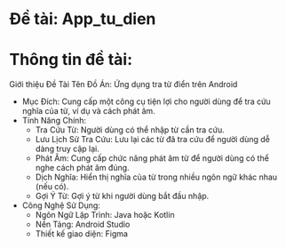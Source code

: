# Đề tài: App_tu_dien
# Thông tin đề tài:
Giới thiệu Đề Tài Tên Đồ Án: Ứng dụng tra từ điển trên Android 
- Mục Đích: Cung cấp một công cụ tiện lợi cho người dùng để tra cứu nghĩa của từ, ví dụ và cách phát âm.
- Tính Năng Chính:
  + Tra Cứu Từ: Người dùng có thể nhập từ cần tra cứu. 
  + Lưu Lịch Sử Tra Cứu: Lưu lại các từ đã tra cứu để người dùng dễ dàng truy cập lại. 
  + Phát Âm: Cung cấp chức năng phát âm từ để người dùng có thể nghe cách phát âm đúng.
  + Dịch Nghĩa: Hiển thị nghĩa của từ trong nhiều ngôn ngữ khác nhau (nếu có). 
  + Gợi Ý Từ: Gợi ý từ khi người dùng bắt đầu nhập.
- Công Nghệ Sử Dụng:
  + Ngôn Ngữ Lập Trình: Java hoặc Kotlin
  + Nền Tảng: Android Studio 
  + Thiết kế giao diện: Figma
